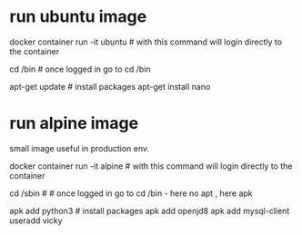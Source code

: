 # run ubuntu image 

docker container run -it ubuntu  # with this command will login directly to the container 

cd /bin  # once logged in go to cd /bin

apt-get update  # install packages 
apt-get install nano 


# run alpine image 

small image useful in production env.

docker container run -it alpine # with this command will login directly to the container 

cd /sbin  # # once logged in go to cd /bin  - here no apt , here apk 

apk add python3  # install packages 
apk add openjd8
apk add mysql-client
useradd vicky


